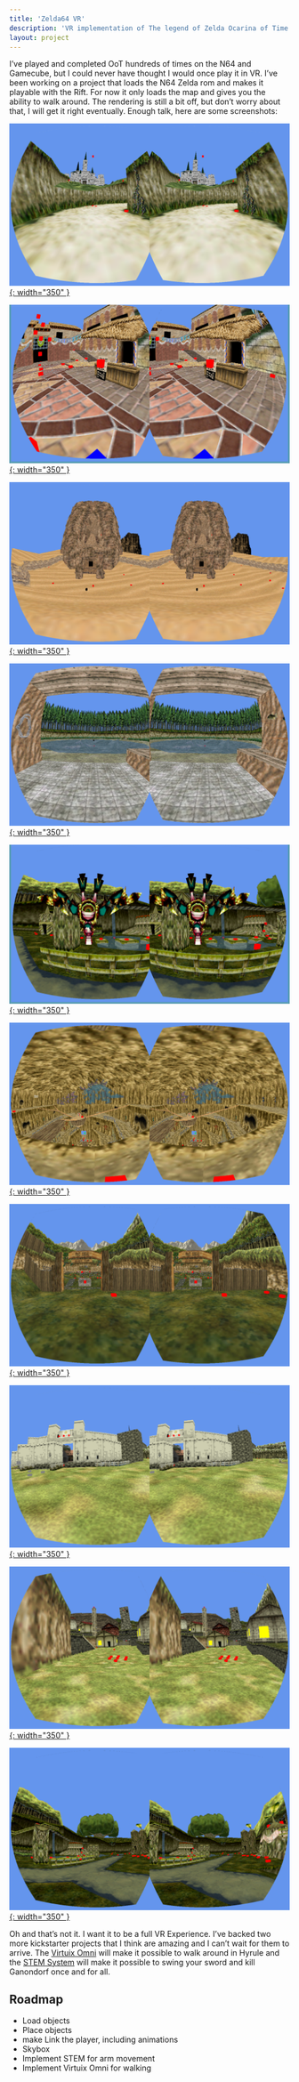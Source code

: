 ```yaml
---
title: 'Zelda64 VR'
description: 'VR implementation of The legend of Zelda Ocarina of Time.'
layout: project
---
```


I’ve played and completed OoT hundreds of times on the N64 and Gamecube, but I could never have thought I would once play it in VR. I’ve been working on a project that loads the N64 Zelda rom and makes it playable with the Rift. For now it only loads the map and gives you the ability to walk around. The rendering is still a bit off, but don’t worry about that, I will get it right eventually. Enough talk, here are some screenshots:

[![](/assets/images/zelda-vr/zelda_vr_hyrule_castle.png){: width="350" }](/assets/images/zelda-vr/zelda_vr_hyrule_castle.png)

[![](/assets/images/zelda-vr/zelda_vr_clocktown.png){: width="350" }](/assets/images/zelda-vr/zelda_vr_clocktown.png)

[![](/assets/images/zelda-vr/zelda_vr_desert.png){: width="350" }](/assets/images/zelda-vr/zelda_vr_desert.png)

[![](/assets/images/zelda-vr/zelda_vr_fishing.png){: width="350" }](/assets/images/zelda-vr/zelda_vr_fishing.png)

[![](/assets/images/zelda-vr/zelda_vr_gohma.png){: width="350" }](/assets/images/zelda-vr/zelda_vr_gohma.png)

[![](/assets/images/zelda-vr/zelda_vr_goron.png){: width="350" }](/assets/images/zelda-vr/zelda_vr_goron.png)

[![](/assets/images/zelda-vr/zelda_vr_graveyard.png){: width="350" }](/assets/images/zelda-vr/zelda_vr_graveyard.png)

[![](/assets/images/zelda-vr/zelda_vr_hyrule_field.png){: width="350" }](/assets/images/zelda-vr/zelda_vr_hyrule_field.png)

[![](/assets/images/zelda-vr/zelda_vr_kakariko.png){: width="350" }](/assets/images/zelda-vr/zelda_vr_kakariko.png)

[![](/assets/images/zelda-vr/zelda_vr_kokiri.png){: width="350" }](/assets/images/zelda-vr/zelda_vr_kokiri.png)

Oh and that’s not it. I want it to be a full VR Experience. I’ve backed two more kickstarter projects that I think are amazing and I can’t wait for them to arrive. The [Virtuix Omni](http://virtuix.com) will make it possible to walk around in Hyrule and the [STEM System](http://sixense.com/hardware/wireless) will make it possible to swing your sword and kill Ganondorf once and for all.

## Roadmap

- Load objects
- Place objects
- make Link the player, including animations
- Skybox
- Implement STEM for arm movement
- Implement Virtuix Omni for walking